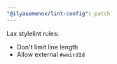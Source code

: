 ```yaml
---
"@ilyasemenov/lint-config": patch
---
```


Lax stylelint rules:

- Don't limit line length
- Allow external `#weirdId`
